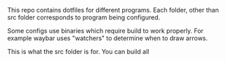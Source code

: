 
This repo contains dotfiles for different programs. Each folder,
other than src folder corresponds to program being configured.


Some configs use binaries which require build to work properly.
For example waybar uses "watchers" to determine when to draw arrows.

This is what the src folder is for. You can build all 





